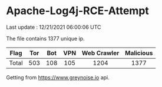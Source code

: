 
# Apache-Log4j-RCE-Attempt

Last update : 12/21/2021 06:00:06 UTC

The file contains 1377 unique ip.

| Flag | Tor | Bot | VPN | Web Crawler | Malicious |
| :-:  | :-: | :-: | :-: | :-:         | :-:       |
| Total| 503  | 108  | 105  | 1204          | 1377        |

Getting from https://www.greynoise.io api.